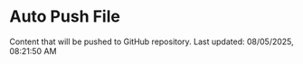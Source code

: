 # Auto Push File

Content that will be pushed to GitHub repository.
Last updated: 08/05/2025, 08:21:50 AM